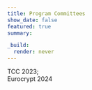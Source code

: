 ```yaml
---
title: Program Committees
show_date: false
featured: true
summary: 

_build:
  render: never
---
```

TCC 2023;\
Eurocrypt 2024